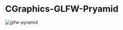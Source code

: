 # CGraphics-GLFW-Pryamid


![glfw-pyramid](https://user-images.githubusercontent.com/22249090/49339068-972f6c80-f634-11e8-8041-8d2d2017002e.gif)
